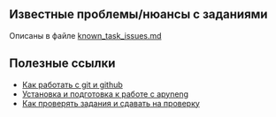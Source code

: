 ## Известные проблемы/нюансы с заданиями

Описаны в файле [known_task_issues.md](https://github.com/pyneng/advpyneng-online-3-sep-dec-2021/blob/main/known_task_issues.md)

## Полезные ссылки

* [Как работать с git и github](https://advpyneng.github.io/docs/git-github-course/)
* [Установка и подготовка к работе с apyneng](https://advpyneng.github.io/docs/apyneng-prepare/)
* [Как проверять задания и сдавать на проверку](https://advpyneng.github.io/docs/apyneng/)


